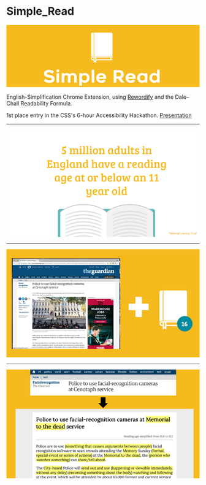 # Simple_Read

![Fact](assets/logo.png)

English-Simplification Chrome Extension, using [Rewordify](rewordify.com) and the Dale–Chall Readability Formula.

1st place entry in the CSS's 6-hour Accessibility Hackathon. [Presentation](https://docs.google.com/presentation/d/1I1mOKYBhCN2dEu56PWQN2moUsI95-ad7aJgZest09FY/edit?usp=sharing)

---

![Fact](assets/fact.png)

---

![Fact](assets/before.png)

---

![Fact](assets/after.png)
